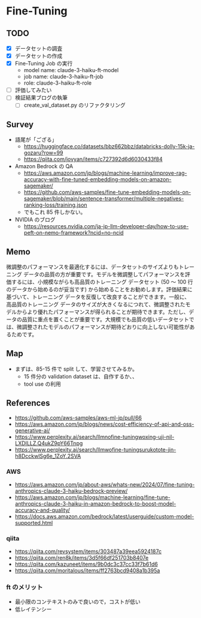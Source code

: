 # Fine-Tuning

## TODO

- [x] データセットの調査
- [x] データセットの作成
- [x] Fine-Tuning Job の実行
  - model name: claude-3-haiku-ft-model
  - job name: claude-3-haiku-ft-job
  - role: claude-3-haiku-ft-role
- [ ] 評価してみたい
- [ ] 検証結果ブログの執筆
  - [ ] create_val_dataset.py のリファクタリング

## Survey

- 語尾が「ござる」
  - https://huggingface.co/datasets/bbz662bbz/databricks-dolly-15k-ja-gozaru?row=99
  - https://qiita.com/jovyan/items/c727392d6d6030433f84
- Amazon Bedrock の QA
  - https://aws.amazon.com/jp/blogs/machine-learning/improve-rag-accuracy-with-fine-tuned-embedding-models-on-amazon-sagemaker/
  - https://github.com/aws-samples/fine-tune-embedding-models-on-sagemaker/blob/main/sentence-transformer/multiple-negatives-ranking-loss/training.json
  - でもこれ 85 件しかない。
- NVIDIA のブログ
  - https://resources.nvidia.com/ja-jp-llm-developer-day/how-to-use-peft-on-nemo-framework?ncid=no-ncid

## Memo

微調整のパフォーマンスを最適化するには、データセットのサイズよりもトレーニング データの品質の方が重要です。モデルを微調整してパフォーマンスを評価するには、小規模ながらも高品質のトレーニング データセット (50 ～ 100 行のデータから始めるのが妥当です) から始めることをお勧めします。評価結果に基づいて、トレーニング データを反復して改良することができます。一般に、高品質のトレーニング データのサイズが大きくなるにつれて、微調整されたモデルからより優れたパフォーマンスが得られることが期待できます。ただし、データの品質に重点を置くことが重要です。大規模でも品質の低いデータセットでは、微調整されたモデルのパフォーマンスが期待どおりに向上しない可能性があるためです。

## Map

- まずは、85-15 件で split して、学習させてみるか。
  - 15 件分の validation dataset は、自作するか、、
  - tool use の利用

## References

- https://github.com/aws-samples/aws-ml-jp/pull/66
- https://aws.amazon.com/jp/blogs/news/cost-efficiency-of-api-and-oss-generative-ai/
- https://www.perplexity.ai/search/llmnofine-tuningwoxing-uji-nil-LXDILLZ.Q4ukZ9pY66Tnpg
- https://www.perplexity.ai/search/llmwofine-tuningsurukotote-jin-h8DcckwlSg6e_1ZoY.2SVA

### AWS

- https://aws.amazon.com/jp/about-aws/whats-new/2024/07/fine-tuning-anthropics-claude-3-haiku-bedrock-preview/
- https://aws.amazon.com/jp/blogs/machine-learning/fine-tune-anthropics-claude-3-haiku-in-amazon-bedrock-to-boost-model-accuracy-and-quality/
- https://docs.aws.amazon.com/bedrock/latest/userguide/custom-model-supported.html

### qiita

- https://qiita.com/revsystem/items/303487a39eea5924187c
- https://qiita.com/ren8k/items/3d5f66df251703b8407e
- https://qiita.com/kazuneet/items/9b0dc3c37cc33f7b61d6
- https://qiita.com/moritalous/items/ff2763bcd9408a1b395a

### ft のメリット

- 最小限のコンテキストのみで良いので，コストが低い
- 低レイテンシー
